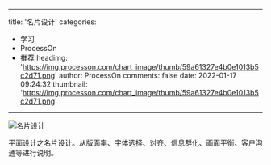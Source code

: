 
---
title: '名片设计'
categories: 
 - 学习
 - ProcessOn
 - 推荐
headimg: 'https://img.processon.com/chart_image/thumb/59a61327e4b0e1013b5c2d71.png'
author: ProcessOn
comments: false
date: 2022-01-17 09:24:32
thumbnail: 'https://img.processon.com/chart_image/thumb/59a61327e4b0e1013b5c2d71.png'
---

<div>   
<img class="thumb" alt="名片设计" src="https://img.processon.com/chart_image/thumb/59a61327e4b0e1013b5c2d71.png" referrerpolicy="no-referrer">
<p>平面设计之名片设计。从版面率、字体选择、对齐、信息群化、画面平衡、客户沟通等进行说明。</p>  
</div>
            
